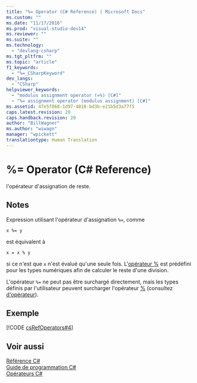 ```yaml
---
title: "%= Operator (C# Reference) | Microsoft Docs"
ms.custom: ""
ms.date: "11/17/2016"
ms.prod: "visual-studio-dev14"
ms.reviewer: ""
ms.suite: ""
ms.technology: 
  - "devlang-csharp"
ms.tgt_pltfrm: ""
ms.topic: "article"
f1_keywords: 
  - "%=_CSharpKeyword"
dev_langs: 
  - "CSharp"
helpviewer_keywords: 
  - "modulus assignment operator (=%) [C#]"
  - "%= assignment operator (modulus assignment) [C#]"
ms.assetid: 47e5f068-1d97-4010-bd3b-e21b5d3a77f5
caps.latest.revision: 20
caps.handback.revision: 20
author: "BillWagner"
ms.author: "wiwagn"
manager: "wpickett"
translationtype: Human Translation
---
```

# %= Operator (C# Reference)
l'opérateur d'assignation de reste.  
  
## Notes  
 Expression utilisant l'opérateur d'assignation `%=`, comme  
  
```  
x %= y  
```  
  
 est équivalent à  
  
```  
x = x % y  
```  
  
 si ce n'est que `x` n'est évalué qu'une seule fois.  L'[opérateur %](../../../csharp/language-reference/operators/modulus-operator.md) est prédéfini pour les types numériques afin de calculer le reste d'une division.  
  
 L'opérateur `%=` ne peut pas être surchargé directement, mais les types définis par l'utilisateur peuvent surcharger l'opérateur [%](../../../csharp/language-reference/operators/modulus-operator.md) \(consultez [d'opérateur](../../../csharp/language-reference/keywords/operator.md)\).  
  
## Exemple  
 [!CODE [csRefOperators#4](../CodeSnippet/VS_Snippets_VBCSharp/csrefOperators#4)]  
  
## Voir aussi  
 [Référence C\#](../../../csharp/language-reference/index.md)   
 [Guide de programmation C\#](../../../csharp/programming-guide/index.md)   
 [Opérateurs C\#](../../../csharp/language-reference/operators/index.md)